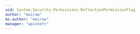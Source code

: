 ```yaml
---
uid: System.Security.Permissions.ReflectionPermissionFlag
author: "mairaw"
ms.author: "mairaw"
manager: "wpickett"
---
```

